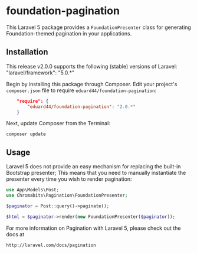 # foundation-pagination

This Laravel 5 package provides a `FoundationPresenter` class for generating
Foundation-themed pagination in your applications.

## Installation

This release v2.0.0 supports the following (stable) versions of Laravel:
        "laravel/framework": "5.0.*"

Begin by installing this package through Composer. Edit your project's 
`composer.json` file to require `eduard44/foundation-pagination`:

```json
    "require": {
        "eduard44/foundation-pagination": "2.0.*"
    }
```

Next, update Composer from the Terminal:

    composer update

## Usage

Laravel 5 does not provide an easy mechanism for replacing the built-in
Bootstrap presenter; This means that you need to manually instantiate the
presenter every time you wish to render pagination:

```php
use App\Models\Post;
use Chromabits\Pagination\FoundationPresenter;

$paginator = Post::query()->paginate();

$html = $paginator->render(new FoundationPresenter($paginator));
```

For more information on Pagination with Laravel 5, please check out the docs at

    http://laravel.com/docs/pagination
